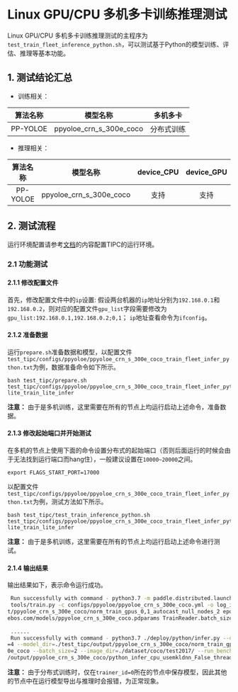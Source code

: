 # Linux GPU/CPU 多机多卡训练推理测试

Linux GPU/CPU 多机多卡训练推理测试的主程序为`test_train_fleet_inference_python.sh`，可以测试基于Python的模型训练、评估、推理等基本功能。

## 1. 测试结论汇总

- 训练相关：

|   算法名称   | 模型名称 | 多机多卡 |
|:--------:|   :----:  |    :----:  |
| PP-YOLOE | ppyoloe_crn_s_300e_coco     | 分布式训练 |


- 推理相关：

|   算法名称   |           模型名称           | device_CPU | device_GPU | batchsize |
|:--------:|:------------------------:|   :----:   |  :----:  |:---------:|
| PP-YOLOE | ppyoloe_crn_s_300e_coco  |  支持 | 支持 |   1, 2    |


## 2. 测试流程

运行环境配置请参考[文档](./install.md)的内容配置TIPC的运行环境。

### 2.1 功能测试

#### 2.1.1 修改配置文件

首先，修改配置文件中的`ip`设置:  假设两台机器的`ip`地址分别为`192.168.0.1`和`192.168.0.2`，则对应的配置文件`gpu_list`字段需要修改为`gpu_list:192.168.0.1,192.168.0.2;0,1`； `ip`地址查看命令为`ifconfig`。


#### 2.1.2 准备数据

运行`prepare.sh`准备数据和模型，以配置文件`test_tipc/configs/ppyoloe/ppyoloe_crn_s_300e_coco_train_fleet_infer_python.txt`为例，数据准备命令如下所示。

```shell
bash test_tipc/prepare.sh test_tipc/configs/ppyoloe/ppyoloe_crn_s_300e_coco_train_fleet_infer_python.txt lite_train_lite_infer
```

**注意：** 由于是多机训练，这里需要在所有的节点上均运行启动上述命令，准备数据。

#### 2.1.3 修改起始端口并开始测试

在多机的节点上使用下面的命令设置分布式的起始端口（否则后面运行的时候会由于无法找到运行端口而hang住），一般建议设置在`10000~20000`之间。

```shell
export FLAGS_START_PORT=17000
```

以配置文件`test_tipc/configs/ppyoloe/ppyoloe_crn_s_300e_coco_train_fleet_infer_python.txt`为例，测试方法如下所示。

```shell
bash test_tipc/test_train_inference_python.sh  test_tipc/configs/ppyoloe/ppyoloe_crn_s_300e_coco_train_fleet_infer_python.txt lite_train_lite_infer
```

**注意：** 由于是多机训练，这里需要在所有的节点上均运行启动上述命令进行测试。


#### 2.1.4 输出结果

输出结果如下，表示命令运行成功。

```bash
 Run successfully with command - python3.7 -m paddle.distributed.launch --ips=192.168.0.1,192.168.0.2 --gpus=0,1
 tools/train.py -c configs/ppyoloe/ppyoloe_crn_s_300e_coco.yml -o log_iter=1 use_gpu=True save_dir=./test_tipc/outpu
t/ppyoloe_crn_s_300e_coco/norm_train_gpus_0,1_autocast_null_nodes_2 epoch=1 pretrain_weights=https://paddledet.bj.bc
ebos.com/models/ppyoloe_crn_s_300e_coco.pdparams TrainReader.batch_size=2 filename=ppyoloe_crn_s_300e_coco    !
 
 ......
 Run successfully with command - python3.7 ./deploy/python/infer.py --device=cpu --enable_mkldnn=False --cpu_threads
=4 --model_dir=./test_tipc/output/ppyoloe_crn_s_300e_coco/norm_train_gpus_0,1_autocast_null_nodes_2/ppyoloe_crn_s_30
0e_coco --batch_size=2 --image_dir=./dataset/coco/test2017/ --run_benchmark=False --trt_max_shape=1600 > ./test_tipc
/output/ppyoloe_crn_s_300e_coco/python_infer_cpu_usemkldnn_False_threads_4_precision_fluid_batchsize_2.log 2>&1 !
```

**注意：** 由于分布式训练时，仅在`trainer_id=0`所在的节点中保存模型，因此其他的节点中在运行模型导出与推理时会报错，为正常现象。
